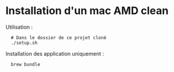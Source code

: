 # Installation d'un mac AMD clean

Utilisation :
```
  # Dans le dossier de ce projet cloné
  ./setup.sh
```

Installation des application uniquement :

```
  brew bundle
```

